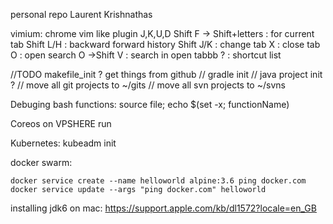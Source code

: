 personal repo
Laurent Krishnathas

vimium: chrome vim like plugin 
	J,K,U,D
	Shift F -> Shift+letters : for current tab
	Shift L/H	 	:		backward forward history
	Shift J/K	 	:		change tab
	X 				 	:		close tab
	O					 	:		open search
	O	->Shift V	:	 	search in open tabbb
	?  					: 	shortcut list
	

//TODO makefile_init ? get things from github
//	gradle init
//	java project init ?
//  move all git projects to ~/gits
//  move all svn projects to ~/svns


Debuging bash functions:
	source file; echo $(set -x; functionName)

Coreos on VPSHERE
	run

Kubernetes:
	kubeadm init

docker swarm:

	docker service create --name helloworld alpine:3.6 ping docker.com
	docker service update --args "ping docker.com" helloworld



installing jdk6 on mac:
    https://support.apple.com/kb/dl1572?locale=en_GB
    
    
